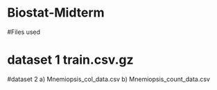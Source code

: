 # Biostat-Midterm
#Files used 
# dataset 1  train.csv.gz
#dataset 2 a) Mnemiopsis_col_data.csv b) Mnemiopsis_count_data.csv
